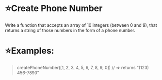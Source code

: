 # :star:Create Phone Number

Write a function that accepts an array of 10 integers (between 0 and 9), that returns a string of those numbers in the form of a phone number.

# :star:Examples:

> createPhoneNumber([1, 2, 3, 4, 5, 6, 7, 8, 9, 0]) // => returns "(123) 456-7890"


